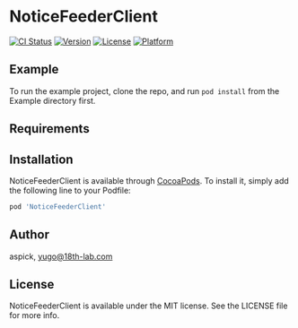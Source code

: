 # NoticeFeederClient

[![CI Status](https://img.shields.io/travis/aspick/NoticeFeederClient.svg?style=flat)](https://travis-ci.org/aspick/NoticeFeederClient)
[![Version](https://img.shields.io/cocoapods/v/NoticeFeederClient.svg?style=flat)](https://cocoapods.org/pods/NoticeFeederClient)
[![License](https://img.shields.io/cocoapods/l/NoticeFeederClient.svg?style=flat)](https://cocoapods.org/pods/NoticeFeederClient)
[![Platform](https://img.shields.io/cocoapods/p/NoticeFeederClient.svg?style=flat)](https://cocoapods.org/pods/NoticeFeederClient)

## Example

To run the example project, clone the repo, and run `pod install` from the Example directory first.

## Requirements

## Installation

NoticeFeederClient is available through [CocoaPods](https://cocoapods.org). To install
it, simply add the following line to your Podfile:

```ruby
pod 'NoticeFeederClient'
```

## Author

aspick, yugo@18th-lab.com

## License

NoticeFeederClient is available under the MIT license. See the LICENSE file for more info.
